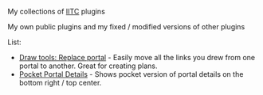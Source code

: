 My collections of [IITC](https://iitc.app) plugins

My own public plugins and my fixed / modified versions of other plugins

List:
- [Draw tools: Replace portal](./dt-replace-portal) - Easily move all the links you drew from one portal to another. Great for creating plans.
- [Pocket Portal Details](./pocket-portal-details) - Shows pocket version of portal details on the bottom right / top center.